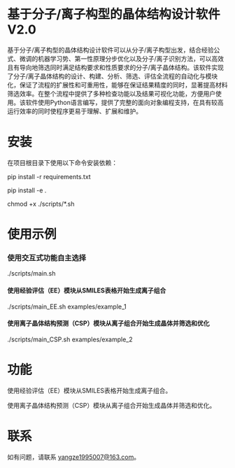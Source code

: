 # 基于分子/离子构型的晶体结构设计软件 V2.0

基于分子/离子构型的晶体结构设计软件可以从分子/离子构型出发，结合经验公式、微调的机器学习势、第一性原理分步优化以及分子/离子识别方法，可以高效且有导向地筛选同时满足结构要求和性质要求的分子/离子晶体结构。该软件实现了分子/离子晶体结构的设计、构建、分析、筛选、评估全流程的自动化与模块化，保证了流程的扩展性和可重用性，能够在保证结果精度的同时，显著提高材料筛选效率。在整个流程中提供了多种检查功能以及结果可视化功能，方便用户使用。该软件使用Python语言编写，提供了完整的面向对象编程支持，在具有较高运行效率的同时使程序更易于理解、扩展和维护。

# 安装

在项目根目录下使用以下命令安装依赖：

pip install -r requirements.txt

pip install -e .

chmod +x ./scripts/*.sh

# 使用示例

### 使用交互式功能自主选择
./scripts/main.sh

#### 使用经验评估（EE）模块从SMILES表格开始生成离子组合
./scripts/main_EE.sh examples/example_1


#### 使用离子晶体结构预测（CSP）模块从离子组合开始生成晶体并筛选和优化
./scripts/main_CSP.sh examples/example_2

# 功能
使用经验评估（EE）模块从SMILES表格开始生成离子组合。

使用离子晶体结构预测（CSP）模块从离子组合开始生成晶体并筛选和优化。

# 联系
如有问题，请联系 yangze1995007@163.com。
